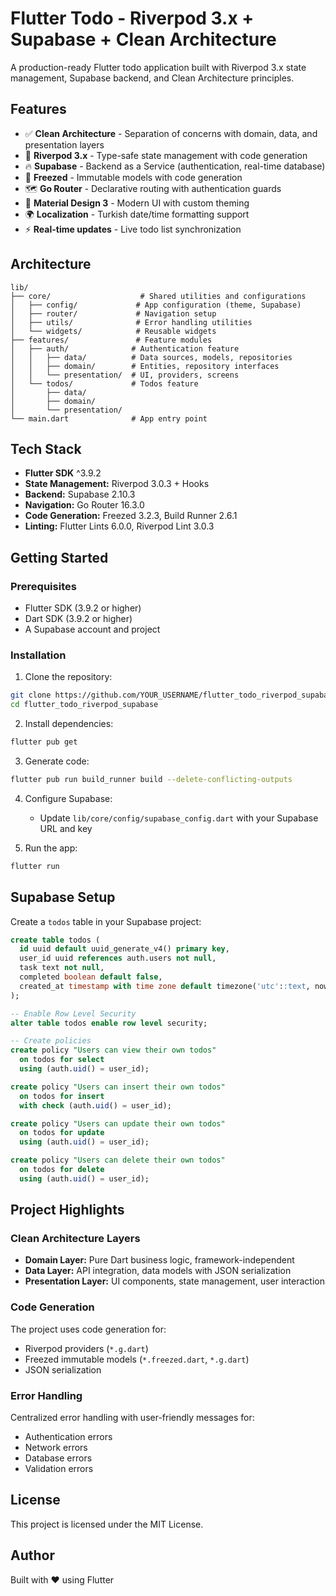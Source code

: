 # Flutter Todo - Riverpod 3.x + Supabase + Clean Architecture

A production-ready Flutter todo application built with Riverpod 3.x state management, Supabase backend, and Clean Architecture principles.

## Features

- ✅ **Clean Architecture** - Separation of concerns with domain, data, and presentation layers
- 🎯 **Riverpod 3.x** - Type-safe state management with code generation
- 🔥 **Supabase** - Backend as a Service (authentication, real-time database)
- 🧊 **Freezed** - Immutable models with code generation
- 🗺️ **Go Router** - Declarative routing with authentication guards
- 🎨 **Material Design 3** - Modern UI with custom theming
- 🌍 **Localization** - Turkish date/time formatting support
- ⚡ **Real-time updates** - Live todo list synchronization

## Architecture

```
lib/
├── core/                    # Shared utilities and configurations
│   ├── config/             # App configuration (theme, Supabase)
│   ├── router/             # Navigation setup
│   ├── utils/              # Error handling utilities
│   └── widgets/            # Reusable widgets
├── features/               # Feature modules
│   ├── auth/              # Authentication feature
│   │   ├── data/          # Data sources, models, repositories
│   │   ├── domain/        # Entities, repository interfaces
│   │   └── presentation/  # UI, providers, screens
│   └── todos/             # Todos feature
│       ├── data/
│       ├── domain/
│       └── presentation/
└── main.dart              # App entry point
```

## Tech Stack

- **Flutter SDK** ^3.9.2
- **State Management:** Riverpod 3.0.3 + Hooks
- **Backend:** Supabase 2.10.3
- **Navigation:** Go Router 16.3.0
- **Code Generation:** Freezed 3.2.3, Build Runner 2.6.1
- **Linting:** Flutter Lints 6.0.0, Riverpod Lint 3.0.3

## Getting Started

### Prerequisites

- Flutter SDK (3.9.2 or higher)
- Dart SDK (3.9.2 or higher)
- A Supabase account and project

### Installation

1. Clone the repository:
```bash
git clone https://github.com/YOUR_USERNAME/flutter_todo_riverpod_supabase.git
cd flutter_todo_riverpod_supabase
```

2. Install dependencies:
```bash
flutter pub get
```

3. Generate code:
```bash
flutter pub run build_runner build --delete-conflicting-outputs
```

4. Configure Supabase:
   - Update `lib/core/config/supabase_config.dart` with your Supabase URL and key

5. Run the app:
```bash
flutter run
```

## Supabase Setup

Create a `todos` table in your Supabase project:

```sql
create table todos (
  id uuid default uuid_generate_v4() primary key,
  user_id uuid references auth.users not null,
  task text not null,
  completed boolean default false,
  created_at timestamp with time zone default timezone('utc'::text, now()) not null
);

-- Enable Row Level Security
alter table todos enable row level security;

-- Create policies
create policy "Users can view their own todos"
  on todos for select
  using (auth.uid() = user_id);

create policy "Users can insert their own todos"
  on todos for insert
  with check (auth.uid() = user_id);

create policy "Users can update their own todos"
  on todos for update
  using (auth.uid() = user_id);

create policy "Users can delete their own todos"
  on todos for delete
  using (auth.uid() = user_id);
```

## Project Highlights

### Clean Architecture Layers

- **Domain Layer:** Pure Dart business logic, framework-independent
- **Data Layer:** API integration, data models with JSON serialization
- **Presentation Layer:** UI components, state management, user interaction

### Code Generation

The project uses code generation for:
- Riverpod providers (`*.g.dart`)
- Freezed immutable models (`*.freezed.dart`, `*.g.dart`)
- JSON serialization

### Error Handling

Centralized error handling with user-friendly messages for:
- Authentication errors
- Network errors
- Database errors
- Validation errors

## License

This project is licensed under the MIT License.

## Author

Built with ❤️ using Flutter

